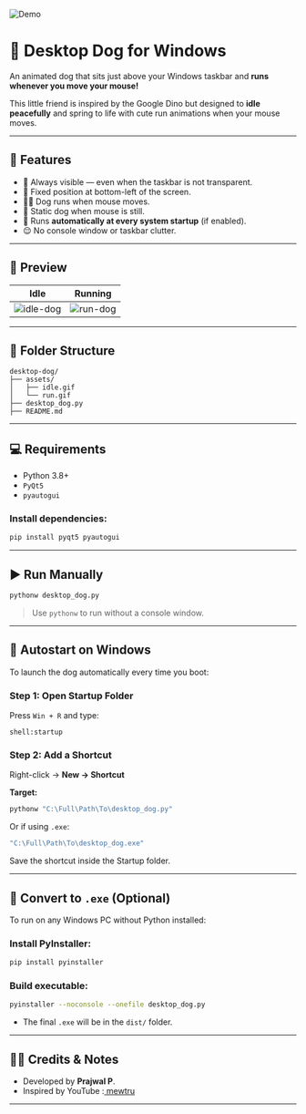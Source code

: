 ![Demo]([assets/dog_running.gif](https://github.com/prajwalp111/Dog_on_desktop/blob/main/dog_task_bar.mp4))

# 🐶 Desktop Dog for Windows

An animated dog that sits just above your Windows taskbar and **runs whenever you move your mouse!**

This little friend is inspired by the Google Dino but designed to **idle peacefully** and spring to life with cute run animations when your mouse moves.

---

## 🚀 Features

- 🐾 Always visible — even when the taskbar is not transparent.
- 📍 Fixed position at bottom-left of the screen.
- 🏃‍♂️ Dog runs when mouse moves.
- 🛑 Static dog when mouse is still.
- 🔄 Runs **automatically at every system startup** (if enabled).
- 😌 No console window or taskbar clutter.

---

## 📸 Preview

| Idle | Running |
|------|---------|
| ![idle-dog](assets/idle.gif) | ![run-dog](assets/run.gif) |

---

## 📁 Folder Structure

```
desktop-dog/
├── assets/
│   ├── idle.gif
│   └── run.gif
├── desktop_dog.py
├── README.md
```

---

## 💻 Requirements

- Python 3.8+
- `PyQt5`
- `pyautogui`

### Install dependencies:
```bash
pip install pyqt5 pyautogui
```

---

## ▶️ Run Manually

```bash
pythonw desktop_dog.py
```

> Use `pythonw` to run without a console window.

---

## 🧠 Autostart on Windows

To launch the dog automatically every time you boot:

### Step 1: Open Startup Folder

Press `Win + R` and type:
```
shell:startup
```

### Step 2: Add a Shortcut

Right-click → **New → Shortcut**

**Target:**
```bash
pythonw "C:\Full\Path\To\desktop_dog.py"
```

Or if using `.exe`:
```bash
"C:\Full\Path\To\desktop_dog.exe"
```

Save the shortcut inside the Startup folder.

---

## 🔧 Convert to `.exe` (Optional)

To run on any Windows PC without Python installed:

### Install PyInstaller:
```bash
pip install pyinstaller
```

### Build executable:
```bash
pyinstaller --noconsole --onefile desktop_dog.py
```

- The final `.exe` will be in the `dist/` folder.

---

## 🙋‍♂️ Credits & Notes

- Developed by **Prajwal P**.
- Inspired by YouTube :[ mewtru](https://www.youtube.com/@mewtru)

---

